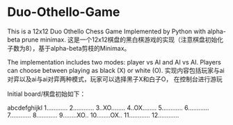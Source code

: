 # Duo-Othello-Game
This is a 12x12 Duo Othello Chess Game Implemented by Python with alpha-beta prune minimax.
这是一个12x12棋盘的黑白棋游戏的实现（注意棋盘初始化子数为8），基于alpha-beta剪枝的Minimax。


The implementation includes two modes: player vs AI and AI vs AI. Players can choose between playing as black (X) or white (O).
实现内容包括玩家与ai对弈以及ai与ai对弈两种模式，玩家可以选择黑子X和白子O， 在控制台进行游玩


Initial board/棋盘初始如下：

 abcdefghijkl
1............
2............
3..XO........
4..OX........
5............
6............
7............
8............
9........XO..
10........OX..
11............
12............

